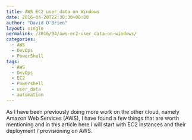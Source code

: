 ```yaml
---
title: AWS EC2 user_data on Windows
date: 2016-04-20T22:30:30+00:00
author: "David O'Brien"
layout: single
permalink: /2016/04/aws-ec2-user_data-on-windows/
categories:
  - AWS
  - DevOps
  - PowerShell
tags:
  - AWS
  - DevOps
  - EC2
  - Powershell
  - user_data
  - automation
---
```


As I have been previously doing more work on the other cloud, namely Amazon Web Services (AWS), I have found a few things that are worth mentioning and in this article here I will start with EC2 instances and their deployment / provisioning on AWS.